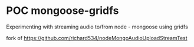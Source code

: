 # POC mongoose-gridfs
Experimenting with streaming audio to/from node - mongoose using gridfs

fork of https://github.com/richard534/nodeMongoAudioUploadStreamTest

